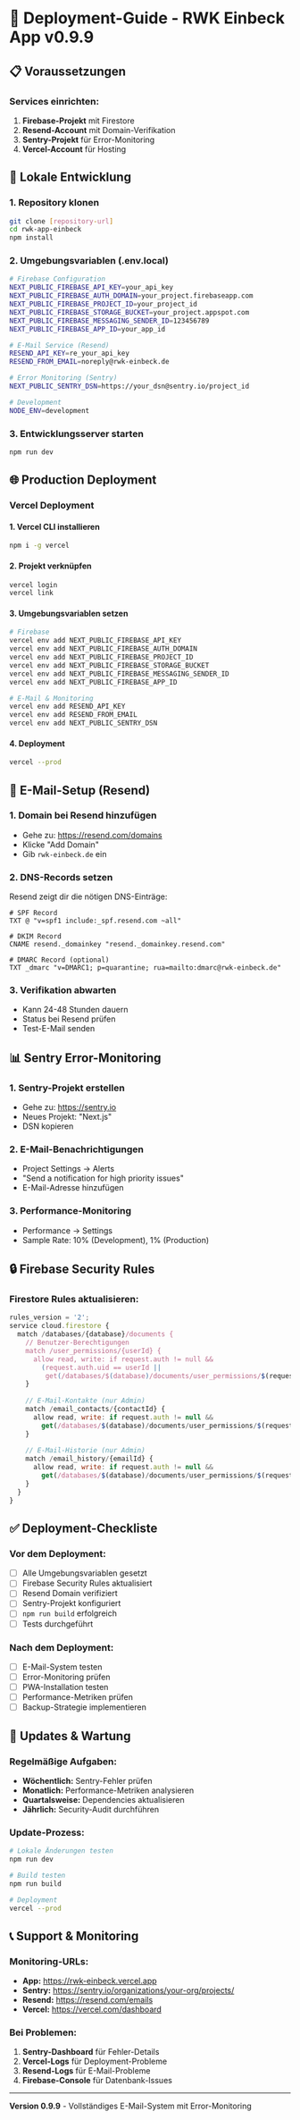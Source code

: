 # 🚀 Deployment-Guide - RWK Einbeck App v0.9.9

## 📋 Voraussetzungen

### Services einrichten:
1. **Firebase-Projekt** mit Firestore
2. **Resend-Account** mit Domain-Verifikation
3. **Sentry-Projekt** für Error-Monitoring
4. **Vercel-Account** für Hosting

## 🔧 Lokale Entwicklung

### 1. Repository klonen
```bash
git clone [repository-url]
cd rwk-app-einbeck
npm install
```

### 2. Umgebungsvariablen (.env.local)
```bash
# Firebase Configuration
NEXT_PUBLIC_FIREBASE_API_KEY=your_api_key
NEXT_PUBLIC_FIREBASE_AUTH_DOMAIN=your_project.firebaseapp.com
NEXT_PUBLIC_FIREBASE_PROJECT_ID=your_project_id
NEXT_PUBLIC_FIREBASE_STORAGE_BUCKET=your_project.appspot.com
NEXT_PUBLIC_FIREBASE_MESSAGING_SENDER_ID=123456789
NEXT_PUBLIC_FIREBASE_APP_ID=your_app_id

# E-Mail Service (Resend)
RESEND_API_KEY=re_your_api_key
RESEND_FROM_EMAIL=noreply@rwk-einbeck.de

# Error Monitoring (Sentry)
NEXT_PUBLIC_SENTRY_DSN=https://your_dsn@sentry.io/project_id

# Development
NODE_ENV=development
```

### 3. Entwicklungsserver starten
```bash
npm run dev
```

## 🌐 Production Deployment

### Vercel Deployment

#### 1. Vercel CLI installieren
```bash
npm i -g vercel
```

#### 2. Projekt verknüpfen
```bash
vercel login
vercel link
```

#### 3. Umgebungsvariablen setzen
```bash
# Firebase
vercel env add NEXT_PUBLIC_FIREBASE_API_KEY
vercel env add NEXT_PUBLIC_FIREBASE_AUTH_DOMAIN
vercel env add NEXT_PUBLIC_FIREBASE_PROJECT_ID
vercel env add NEXT_PUBLIC_FIREBASE_STORAGE_BUCKET
vercel env add NEXT_PUBLIC_FIREBASE_MESSAGING_SENDER_ID
vercel env add NEXT_PUBLIC_FIREBASE_APP_ID

# E-Mail & Monitoring
vercel env add RESEND_API_KEY
vercel env add RESEND_FROM_EMAIL
vercel env add NEXT_PUBLIC_SENTRY_DSN
```

#### 4. Deployment
```bash
vercel --prod
```

## 📧 E-Mail-Setup (Resend)

### 1. Domain bei Resend hinzufügen
- Gehe zu: https://resend.com/domains
- Klicke "Add Domain"
- Gib `rwk-einbeck.de` ein

### 2. DNS-Records setzen
Resend zeigt dir die nötigen DNS-Einträge:

```dns
# SPF Record
TXT @ "v=spf1 include:_spf.resend.com ~all"

# DKIM Record
CNAME resend._domainkey "resend._domainkey.resend.com"

# DMARC Record (optional)
TXT _dmarc "v=DMARC1; p=quarantine; rua=mailto:dmarc@rwk-einbeck.de"
```

### 3. Verifikation abwarten
- Kann 24-48 Stunden dauern
- Status bei Resend prüfen
- Test-E-Mail senden

## 📊 Sentry Error-Monitoring

### 1. Sentry-Projekt erstellen
- Gehe zu: https://sentry.io
- Neues Projekt: "Next.js"
- DSN kopieren

### 2. E-Mail-Benachrichtigungen
- Project Settings → Alerts
- "Send a notification for high priority issues"
- E-Mail-Adresse hinzufügen

### 3. Performance-Monitoring
- Performance → Settings
- Sample Rate: 10% (Development), 1% (Production)

## 🔒 Firebase Security Rules

### Firestore Rules aktualisieren:
```javascript
rules_version = '2';
service cloud.firestore {
  match /databases/{database}/documents {
    // Benutzer-Berechtigungen
    match /user_permissions/{userId} {
      allow read, write: if request.auth != null && 
        (request.auth.uid == userId || 
         get(/databases/$(database)/documents/user_permissions/$(request.auth.uid)).data.role == 'admin');
    }
    
    // E-Mail-Kontakte (nur Admin)
    match /email_contacts/{contactId} {
      allow read, write: if request.auth != null && 
        get(/databases/$(database)/documents/user_permissions/$(request.auth.uid)).data.role == 'admin';
    }
    
    // E-Mail-Historie (nur Admin)
    match /email_history/{emailId} {
      allow read, write: if request.auth != null && 
        get(/databases/$(database)/documents/user_permissions/$(request.auth.uid)).data.role == 'admin';
    }
  }
}
```

## ✅ Deployment-Checkliste

### Vor dem Deployment:
- [ ] Alle Umgebungsvariablen gesetzt
- [ ] Firebase Security Rules aktualisiert
- [ ] Resend Domain verifiziert
- [ ] Sentry-Projekt konfiguriert
- [ ] `npm run build` erfolgreich
- [ ] Tests durchgeführt

### Nach dem Deployment:
- [ ] E-Mail-System testen
- [ ] Error-Monitoring prüfen
- [ ] PWA-Installation testen
- [ ] Performance-Metriken prüfen
- [ ] Backup-Strategie implementieren

## 🔄 Updates & Wartung

### Regelmäßige Aufgaben:
- **Wöchentlich:** Sentry-Fehler prüfen
- **Monatlich:** Performance-Metriken analysieren
- **Quartalsweise:** Dependencies aktualisieren
- **Jährlich:** Security-Audit durchführen

### Update-Prozess:
```bash
# Lokale Änderungen testen
npm run dev

# Build testen
npm run build

# Deployment
vercel --prod
```

## 📞 Support & Monitoring

### Monitoring-URLs:
- **App:** https://rwk-einbeck.vercel.app
- **Sentry:** https://sentry.io/organizations/your-org/projects/
- **Resend:** https://resend.com/emails
- **Vercel:** https://vercel.com/dashboard

### Bei Problemen:
1. **Sentry-Dashboard** für Fehler-Details
2. **Vercel-Logs** für Deployment-Probleme
3. **Resend-Logs** für E-Mail-Probleme
4. **Firebase-Console** für Datenbank-Issues

---

**Version 0.9.9** - Vollständiges E-Mail-System mit Error-Monitoring